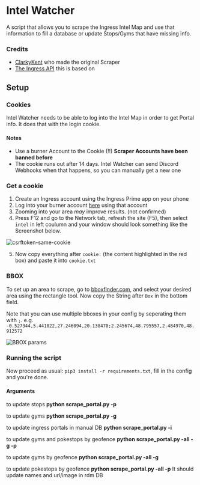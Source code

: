 # Intel Watcher

A script that allows you to scrape the Ingress Intel Map and use that information to fill a database or update Stops/Gyms that have missing info.

### Credits
- [ClarkyKent](https://github.com/ClarkyKent/ingress_scraper) who made the original Scraper
- [The Ingress API](https://github.com/lc4t/ingress-api) this is based on

## Setup
### Cookies
Intel Watcher needs to be able to log into the Intel Map in order to get Portal info. It does that with the login cookie.

#### Notes
- Use a burner Account to the Cookie (!!) **Scraper Accounts have been banned before**
- The cookie runs out after 14 days. Intel Watcher can send Discord Webhooks when that happens, so you can manually get a new one

### Get a cookie
1. Create an Ingress account using the Ingress Prime app on your phone
2. Log into your burner account [here](https://intel.ingress.com/intel) using that account
3. Zooming into your area *may* improve results. (not confirmed)
4. Press F12 and go to the Network tab, refresh the site (F5), then select `intel` in left coulumn and your window should look something like the Screenshot below.

![csrftoken-same-cookie](https://i.imgur.com/y7KFNI0.png)

5. Now copy everything after `cookie:` (the content highlighted in the red box) and paste it into `cookie.txt`

### BBOX
To set up an area to scrape, go to [bboxfinder.com](http://bboxfinder.com), and select your desired area using the rectangle tool. Now copy the String after `Box` in the bottom field.

Note that you can use multiple bboxes in your config by seperating them with `;`. e.g. `-0.527344,5.441022,27.246094,20.138470;2.245674,48.795557,2.484970,48.912572`

![BBOX params](https://i.imgur.com/QKROPSU.jpg)

### Running the script
Now proceed as usual: `pip3 install -r requirements.txt`, fill in the config and you're done.

#### Arguments
to update stops
**python scrape_portal.py -p**

to update gyms
**python scrape_portal.py -g**

to update ingress portals in manual DB
**python scrape_portal.py -i**

to update gyms and pokestops by geofence
**python scrape_portal.py -all -g -p**

to update gyms by geofence
**python scrape_portal.py -all -g**

to update pokestops by geofence
**python scrape_portal.py -all -p**
It should update names and url/image in rdm DB
